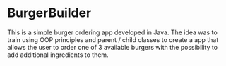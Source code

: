 # BurgerBuilder
This is a simple burger ordering app developed in Java. The idea was to train using OOP principles and parent / child classes to create a app that allows the user to order 
one of 3 available burgers with the possibility to add additional ingredients to them. 
